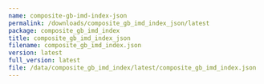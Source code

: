 ```yaml
---
name: composite-gb-imd-index-json
permalink: /downloads/composite_gb_imd_index_json/latest
package: composite_gb_imd_index
title: composite_gb_imd_index_json
filename: composite_gb_imd_index.json
version: latest
full_version: latest
file: /data/composite_gb_imd_index/latest/composite_gb_imd_index.json
---
```

